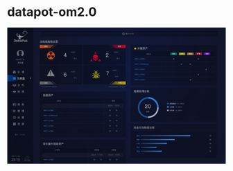 # datapot-om2.0

![images](https://github.com/TiffanyHam/datapot-om2.0/blob/master/readMePic/iamg02.png)
